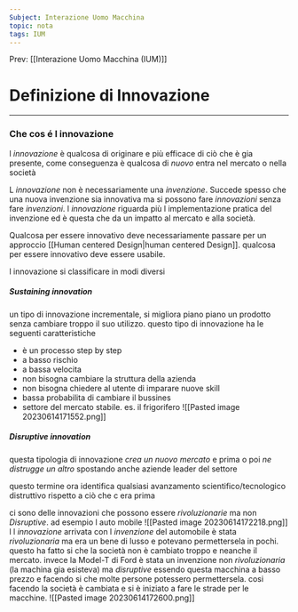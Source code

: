 ```yaml
---
Subject: Interazione Uomo Macchina
topic: nota
tags: IUM
---
```


Prev: [[Interazione Uomo Macchina (IUM)]]

# Definizione di Innovazione
---
### Che cos é l innovazione
l _innovazione_ è qualcosa di originare e più efficace di ciò che è gia presente, come conseguenza è qualcosa di _nuovo_ entra nel mercato o nella società

L _innovazione_ non è necessariamente una _invenzione_. Succede spesso che una nuova invenzione sia innovativa ma si possono fare _innovazioni_ senza fare _invenzioni_. l _innovazione_ riguarda più l implementazione pratica del invenzione ed è questa che da un impatto al mercato e alla società.

Qualcosa per essere innovativo deve necessariamente passare per un approccio [[Human centered Design|human centered Design]]. qualcosa per essere innovativo deve essere usabile.


l innovazione si classificare in modi diversi
##### Sustaining innovation
un tipo di innovazione incrementale, si migliora piano piano un prodotto senza cambiare troppo il suo utilizzo.
questo tipo di innovazione ha le seguenti caratteristiche
- è un processo step by step
- a basso rischio
- a bassa velocita
- non bisogna cambiare la struttura della azienda
- non bisogna chiedere al utente di imparare nuove skill
- bassa probabilita di cambiare il bussines
- settore del mercato stabile.
es. il frigorifero
![[Pasted image 20230614171552.png]]
##### Disruptive innovation
questa tipologia di innovazione _crea un nuovo mercato_ e prima o poi _ne distrugge un altro_ spostando anche aziende leader del settore

questo termine ora identifica qualsiasi avanzamento scientifico/tecnologico distruttivo rispetto a ciò che c era prima 

ci sono delle innovazioni che possono essere _rivoluzionarie_ ma non _Disruptive_. 
ad esempio l auto mobile
![[Pasted image 20230614172218.png]]
l l _innovazione_ arrivata con l _invenzione_ del automobile è stata _rivoluzionaria_ ma era un bene di lusso e potevano permettersela in pochi. questo ha fatto si che la società non è cambiato troppo e neanche il mercato. invece la Model-T di Ford è stata un invenzione non _rivoluzionaria_ (la machina gia esisteva) ma _disruptive_ essendo questa macchina a basso prezzo e facendo si che molte persone potessero permettersela. cosi facendo la società è cambiata e si è iniziato a fare le strade per le macchine.
![[Pasted image 20230614172600.png]]




